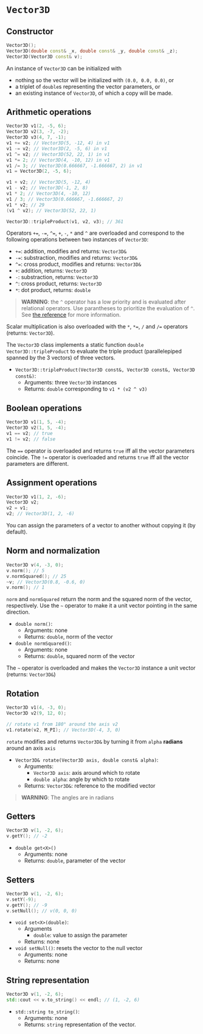 # `Vector3D`

## Constructor

```cpp
Vector3D();
Vector3D(double const& _x, double const& _y, double const& _z);
Vector3D(Vector3D const& v);
```

An instance of `Vector3D` can be initialized with

- nothing so the vector will be initialized with `(0.0, 0.0, 0.0)`, or
- a triplet of `double`s representing the vector parameters, or
- an existing instance of `Vector3D`, of which a copy will be made.

## Arithmetic operations

```cpp
Vector3D v1(2, -5, 6);
Vector3D v2(3, -7, -2);
Vector3D v3(4, 7, -1);
v1 += v2; // Vector3D(5, -12, 4) in v1
v1 -= v2; // Vector3D(2, -5, 6) in v1
v1 ^= v2; // Vector3D(52, 22, 1) in v1
v1 *= 2; // Vector3D(4, -10, 12) in v1
v1 /= 3; // Vector3D(0.666667, -1.666667, 2) in v1
v1 = Vector3D(2, -5, 6);

v1 + v2; // Vector3D(5, -12, 4)
v1 - v2; // Vector3D(-1, 2, 8)
v1 * 2; // Vector3D(4, -10, 12)
v1 / 3; // Vector3D(0.666667, -1.666667, 2)
v1 * v2; // 29
(v1 ^ v2); // Vector3D(52, 22, 1)

Vector3D::tripleProduct(v1, v2, v3); // 361
```

Operators `+=`, `-=`, `^=`, `+`, `-`, `*` and `^` are overloaded and correspond to the following operations between two instances of `Vector3D`:

- `+=`: addition, 		modifies and returns: `Vector3D&`
- `-=`: substraction, 	modifies and returns: `Vector3D&`
- `^=`: cross product, 	modifies and returns: `Vector3D&`
- `+`: addition, 		returns: `Vector3D`
- `-`: substraction, 	returns: `Vector3D`
- `^`: cross product, 	returns: `Vector3D`
- `*`: dot product, 	returns: `double`

> __WARNING__: the `^` operator has a low priority and is evaluated after relational operators. Use parantheses to prioritize the evaluation of `^`. See [the reference](https://en.cppreference.com/w/cpp/language/operator_precedence) for more information.

Scalar multiplication is also overloaded with the `*`, `*=`, `/` and `/=` operators (returns: `Vector3D`).

The `Vector3D` class implements a static function `double Vector3D::tripleProduct` to evaluate the triple product (parallelepiped spanned by the 3 vectors) of three vectors.

- `Vector3D::tripleProduct(Vector3D const&, Vector3D const&, Vector3D const&)`:
	- Arguments: three `Vector3D` instances
	- Returns: `double` corresponding to `v1 * (v2 ^ v3)`

## Boolean operations

```cpp
Vector3D v1(1, 5, -4);
Vector3D v2(1, 5, -4);
v1 == v2; // true
v1 != v2; // false
```

The `==` operator is overloaded and returns `true` iff all the vector parameters coincide.
The `!=` operator is overloaded and returns `true` iff all the vector parameters are different.

## Assignment operations

```cpp
Vector3D v1(1, 2, -6);
Vector3D v2;
v2 = v1;
v2; // Vector3D(1, 2, -6)
```

You can assign the parameters of a vector to another without copying it (by default).

## Norm and normalization

```cpp
Vector3D v(4, -3, 0);
v.norm(); // 5
v.normSquared(); // 25
~v; // Vector3D(0.8, -0.6, 0)
v.norm(); // 1
```

`norm` and `normSquared` return the norm and the squared norm of the vector, respectively. Use the `~` operator to make it a unit vector pointing in the same direction.

- `double norm()`:
	- Arguments: none
	- Returns: `double`, norm of the vector
- `double normSquared()`:
	- Arguments: none
	- Returns: `double`, squared norm of the vector

The `~` operator is overloaded and makes the `Vector3D` instance a unit vector (returns: `Vector3D&`)

## Rotation

```cpp
Vector3D v1(4, -3, 0);
Vector3D v2(9, 12, 0);

// rotate v1 from 180° around the axis v2
v1.rotate(v2, M_PI); // Vector3D(-4, 3, 0)
```

`rotate` modifies and returns `Vector3D&` by turning it from `alpha` **radians** around an axis `axis`

- `Vector3D& rotate(Vector3D axis, double const& alpha)`:
	- Arguments:
		- `Vector3D axis`: axis around which to rotate
		- `double alpha`: angle by which to rotate
	- Returns: `Vector3D&`: reference to the modified vector

> __WARNING__: The angles are in radians


## Getters

```cpp
Vector3D v(1, -2, 6);
v.getY(); // -2
```

- `double get<X>()`
	- Arguments: none
	- Returns: `double`, parameter of the vector

## Setters

```cpp
Vector3D v(1, -2, 6);
v.setY(-9);
v.getY(); // -9
v.setNull(); // v(0, 0, 0)
```

- `void set<X>(double)`:
	- Arguments
		- `double`: value to assign the parameter
	- Returns: none
- `void setNull()`: resets the vector to the null vector
	- Arguments: none
	- Returns: none

## String representation

```cpp
Vector3D v(1, -2, 6);
std::cout << v.to_string() << endl; // (1, -2, 6)
```

- `std::string to_string()`:
	- Arguments: none
	- Returns: `string` representation of the vector.
